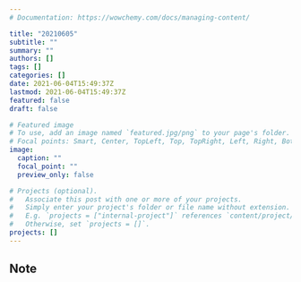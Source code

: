 ```yaml
---
# Documentation: https://wowchemy.com/docs/managing-content/

title: "20210605"
subtitle: ""
summary: ""
authors: []
tags: []
categories: []
date: 2021-06-04T15:49:37Z
lastmod: 2021-06-04T15:49:37Z
featured: false
draft: false

# Featured image
# To use, add an image named `featured.jpg/png` to your page's folder.
# Focal points: Smart, Center, TopLeft, Top, TopRight, Left, Right, BottomLeft, Bottom, BottomRight.
image:
  caption: ""
  focal_point: ""
  preview_only: false

# Projects (optional).
#   Associate this post with one or more of your projects.
#   Simply enter your project's folder or file name without extension.
#   E.g. `projects = ["internal-project"]` references `content/project/deep-learning/index.md`.
#   Otherwise, set `projects = []`.
projects: []
---
```


## Note

